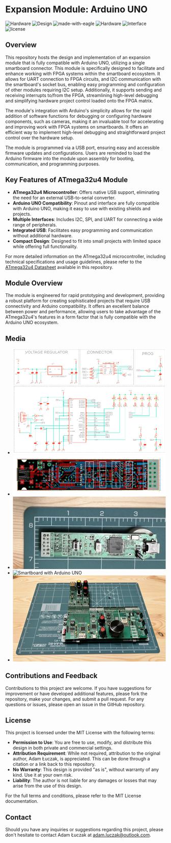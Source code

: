 # Expansion Module: Arduino UNO

![Hardware](https://img.shields.io/badge/Hardware-PCB-red)
![Design](https://img.shields.io/badge/Design-Schematic-blue)
![made-with-eagle](https://img.shields.io/badge/Made%20with-Eagle-blue.svg)
![Hardware](https://img.shields.io/badge/Hardware-Expansion%20Module-blue)
![Interface](https://img.shields.io/badge/Interface-UART-yellow)
![license](https://img.shields.io/badge/license-MIT-green)

## Overview
This repository hosts the design and implementation of an expansion module that is fully compatible with Arduino UNO, utilizing a single smartboard connector. This module is specifically designed to facilitate and enhance working with FPGA systems within the smartboard ecosystem. It allows for UART connection to FPGA circuits, and I2C communication with the smartboard's socket bus, enabling easy programming and configuration of other modules requiring I2C setup. Additionally, it supports sending and receiving interrupts to/from the FPGA, streamlining high-level debugging and simplifying hardware project control loaded onto the FPGA matrix.

The module's integration with Arduino's simplicity allows for the rapid addition of software functions for debugging or configuring hardware components, such as cameras, making it an invaluable tool for accelerating and improving work with FPGA systems on smartboards. It offers an efficient way to implement high-level debugging and straightforward project control over the hardware setup.

The module is programmed via a USB port, ensuring easy and accessible firmware updates and configurations. Users are reminded to load the Arduino firmware into the module upon assembly for booting, communication, and programming purposes.


## Key Features of ATmega32u4 Module
- **ATmega32u4 Microcontroller**: Offers native USB support, eliminating the need for an external USB-to-serial converter.
- **Arduino UNO Compatibility**: Pinout and interface are fully compatible with Arduino UNO, making it easy to use with existing shields and projects.
- **Multiple Interfaces**: Includes I2C, SPI, and UART for connecting a wide range of peripherals.
- **Integrated USB**: Facilitates easy programming and communication without additional hardware.
- **Compact Design**: Designed to fit into small projects with limited space while offering full functionality.

For more detailed information on the ATmega32u4 microcontroller, including technical specifications and usage guidelines, please refer to the [ATmega32u4 Datasheet](ATmega16U4-32U4-DTE.pdf) available in this repository.

## Module Overview
The module is engineered for rapid prototyping and development, providing a robust platform for creating sophisticated projects that require USB connectivity and Arduino compatibility. It offers an excellent balance between power and performance, allowing users to take advantage of the ATmega32u4's features in a form factor that is fully compatible with the Arduino UNO ecosystem.

## Media
- ![Schematic](media/sch.png)
- ![Board Design](media/brd.png)
- ![Module Size](media/brd_size.png)
- ![Smartboard with Arduino UNO](media/smartboard_with_arduino_uno.png)
- ![Smartboard System Example](media/smart_board_1.png)

## Contributions and Feedback
Contributions to this project are welcome. If you have suggestions for improvement or have developed additional features, please fork the repository, make your changes, and submit a pull request. For any questions or issues, please open an issue in the GitHub repository.

## License
This project is licensed under the MIT License with the following terms:

- **Permission to Use**: You are free to use, modify, and distribute this design in both private and commercial settings.
- **Attribution Requirement**: While not required, attribution to the original author, Adam Łuczak, is appreciated. This can be done through a citation or a link back to this repository.
- **No Warranty**: This design is provided "as is", without warranty of any kind. Use it at your own risk.
- **Liability**: The author is not liable for any damages or losses that may arise from the use of this design.

For the full terms and conditions, please refer to the MIT License documentation.

## Contact
Should you have any inquiries or suggestions regarding this project, please don't hesitate to contact Adam Łuczak at adam.luczak@outlook.com.
